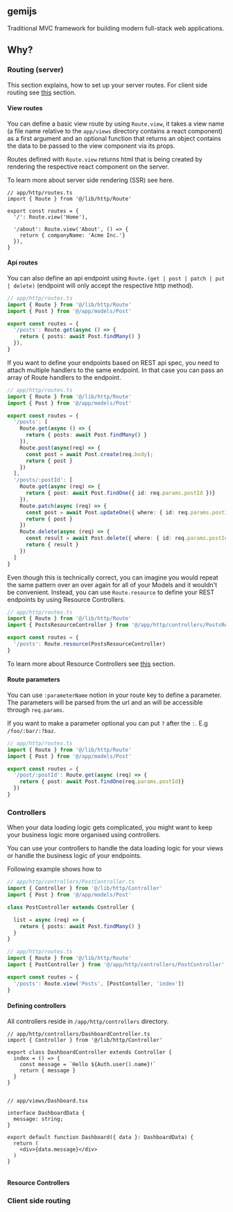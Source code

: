 ## gemijs

Traditional MVC framework for building modern full-stack web applications. 

## Why?



### Routing (server)

This section explains, how to set up your server routes. For client side routing see [this](#client-side-routing) section.

#### View routes

You can define a basic view route by using `Route.view`, it takes a view name (a file name relative to the `app/views` directory contains a react component) as a first argument and an optional function that returns an object contains the data to be passed to the view component via its props. 

Routes defined with `Route.view` returns html that is being created by rendering the respective react component on the server. 

To learn more about server side rendering (SSR) see here.

``` tsx
// app/http/routes.ts
import { Route } from '@/lib/http/Route'

export const routes = {
  '/': Route.view('Home'),

  '/about': Route.view('About', () => {
    return { companyName: 'Acme Inc.'}
  }),
}

```

#### Api routes

You can also define an api endpoint using `Route.(get | post | patch | put | delete)` (endpoint will only accept the respective http method). 

```ts
// app/http/routes.ts
import { Route } from '@/lib/http/Route'
import { Post } from '@/app/models/Post'

export const routes = {
  '/posts': Route.get(async () => {
    return { posts: await Post.findMany() }
  }),
}

```

If you want to define your endpoints based on REST api spec, you need to attach multiple handlers to the same endpoint. In that case you can pass an array of Route handlers to the endpoint.

``` ts
// app/http/routes.ts
import { Route } from '@/lib/http/Route'
import { Post } from '@/app/models/Post'

export const routes = {
  '/posts': [
    Route.get(async () => {
      return { posts: await Post.findMany() }
    }),
    Route.post(async(req) => {
      const post = await Post.create(req.body);
      return { post }
    })
  ],
  '/posts/:postId': [
    Route.get(async (req) => {
      return { post: await Post.findOne({ id: req.params.postId })}
    }),
    Route.patch(async (req) => {
      const post = await Post.updateOne({ where: { id: req.params.postId }, data: req.body })
      return { post }
    })
    Route.delete(async (req) => {
      const result = await Post.delete({ where: { id: req.params.postId }})
      return { result }
    })
  ]
}

```

Even though this is technically correct, you can imagine you would repeat the same pattern over an over again for all of your Models and it wouldn't be convenient. Instead, you can use `Route.resource` to define your REST endpoints by using Resource Controllers. 

```ts
// app/http/routes.ts
import { Route } from '@/lib/http/Route'
import { PostsResourceController } from '@/app/http/controllers/PostsResourceController'

export const routes = {
  '/posts': Route.resource(PostsResourceController)
}

```
To learn more about Resource Controllers see [this](#resource-controllers) section.

#### Route parameters

You can use `:parameterName` notion in your route key to define a parameter. The parameters will be parsed from the url and an will be accessible through `req.params`.

If you want to make a parameter optional you can put `?` after the `:`. E.g `/foo/:bar/:?baz`. 

```ts
// app/http/routes.ts
import { Route } from '@/lib/http/Route'
import { Post } from '@/app/models/Post'

export const routes = {
  '/post/:postId': Route.get(async (req) => {
    return { post: await Post.findOne(req.params.postId)}
  })
}
```

### Controllers

When your data loading logic gets complicated, you might want to keep your business logic more organised using controllers.


You can use your controllers to handle the data loading logic for your views or handle the business logic of your endpoints.

Following example shows how to 

```ts
// app/http/controllers/PostController.ts
import { Controller } from '@/lib/http/Controller'
import { Post } from '@/app/models/Post'

class PostController extends Controller {

  list = async (req) => {
    return { posts: await Post.findMany() }
  }
}

// app/http/routes.ts
import { Route } from '@/lib/http/Route'
import { PostController } from '@/app/http/controllers/PostController'

export const routes = {
  '/posts': Route.view('Posts', [PostContoller, 'index'])
}
```




 

#### Defining controllers

All controllers reside in `/app/http/controllers` directory. 

``` tsx
// app/http/controllers/DashboardController.ts
import { Controller } from '@/lib/http/Controller'

export class DashboardController extends Controller {
  index = () => {
    const message = `Hello ${Auth.user().name}!`
    return { message }
  }
}


// app/views/Dashboard.tsx

interface DashboardData {
  message: string;
}

export default function Dashboard({ data }: DashboardData) {
  return (
    <div>{data.message}</div>
  )
}


```

#### Resource Controllers

### Client side routing